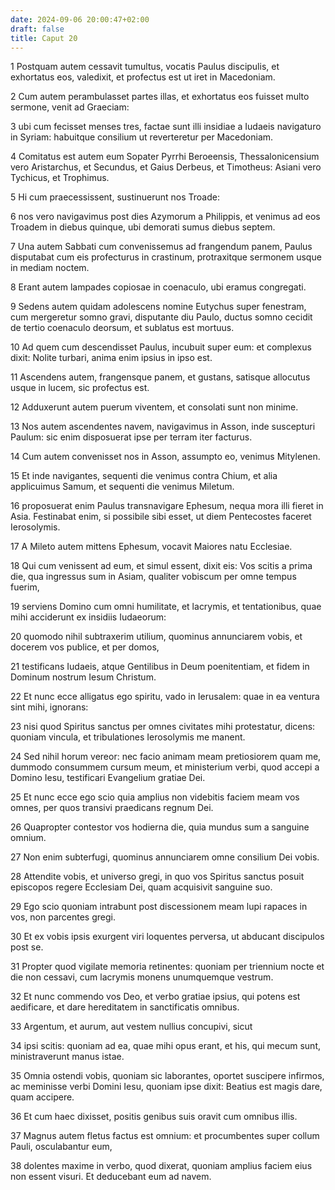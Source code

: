 ```yaml
---
date: 2024-09-06 20:00:47+02:00
draft: false
title: Caput 20
---
```





1 Postquam autem cessavit tumultus, vocatis Paulus discipulis, et exhortatus eos, valedixit, et profectus est ut iret in Macedoniam.

2 Cum autem perambulasset partes illas, et exhortatus eos fuisset multo sermone, venit ad Graeciam:

3 ubi cum fecisset menses tres, factae sunt illi insidiae a Iudaeis navigaturo in Syriam: habuitque consilium ut reverteretur per Macedoniam.

4 Comitatus est autem eum Sopater Pyrrhi Beroeensis, Thessalonicensium vero Aristarchus, et Secundus, et Gaius Derbeus, et Timotheus: Asiani vero Tychicus, et Trophimus.

5 Hi cum praecessissent, sustinuerunt nos Troade:

6 nos vero navigavimus post dies Azymorum a Philippis, et venimus ad eos Troadem in diebus quinque, ubi demorati sumus diebus septem.

7 Una autem Sabbati cum convenissemus ad frangendum panem, Paulus disputabat cum eis profecturus in crastinum, protraxitque sermonem usque in mediam noctem.

8 Erant autem lampades copiosae in coenaculo, ubi eramus congregati.

9 Sedens autem quidam adolescens nomine Eutychus super fenestram, cum mergeretur somno gravi, disputante diu Paulo, ductus somno cecidit de tertio coenaculo deorsum, et sublatus est mortuus.

10 Ad quem cum descendisset Paulus, incubuit super eum: et complexus dixit: Nolite turbari, anima enim ipsius in ipso est.

11 Ascendens autem, frangensque panem, et gustans, satisque allocutus usque in lucem, sic profectus est.

12 Adduxerunt autem puerum viventem, et consolati sunt non minime.

13 Nos autem ascendentes navem, navigavimus in Asson, inde suscepturi Paulum: sic enim disposuerat ipse per terram iter facturus.

14 Cum autem convenisset nos in Asson, assumpto eo, venimus Mitylenen.

15 Et inde navigantes, sequenti die venimus contra Chium, et alia applicuimus Samum, et sequenti die venimus Miletum.

16 proposuerat enim Paulus transnavigare Ephesum, nequa mora illi fieret in Asia. Festinabat enim, si possibile sibi esset, ut diem Pentecostes faceret Ierosolymis.

17 A Mileto autem mittens Ephesum, vocavit Maiores natu Ecclesiae.

18 Qui cum venissent ad eum, et simul essent, dixit eis: Vos scitis a prima die, qua ingressus sum in Asiam, qualiter vobiscum per omne tempus fuerim,

19 serviens Domino cum omni humilitate, et lacrymis, et tentationibus, quae mihi acciderunt ex insidiis Iudaeorum:

20 quomodo nihil subtraxerim utilium, quominus annunciarem vobis, et docerem vos publice, et per domos,

21 testificans Iudaeis, atque Gentilibus in Deum poenitentiam, et fidem in Dominum nostrum Iesum Christum.

22 Et nunc ecce alligatus ego spiritu, vado in Ierusalem: quae in ea ventura sint mihi, ignorans:

23 nisi quod Spiritus sanctus per omnes civitates mihi protestatur, dicens: quoniam vincula, et tribulationes Ierosolymis me manent.

24 Sed nihil horum vereor: nec facio animam meam pretiosiorem quam me, dummodo consummem cursum meum, et ministerium verbi, quod accepi a Domino Iesu, testificari Evangelium gratiae Dei.

25 Et nunc ecce ego scio quia amplius non videbitis faciem meam vos omnes, per quos transivi praedicans regnum Dei.

26 Quapropter contestor vos hodierna die, quia mundus sum a sanguine omnium.

27 Non enim subterfugi, quominus annunciarem omne consilium Dei vobis.

28 Attendite vobis, et universo gregi, in quo vos Spiritus sanctus posuit episcopos regere Ecclesiam Dei, quam acquisivit sanguine suo.

29 Ego scio quoniam intrabunt post discessionem meam lupi rapaces in vos, non parcentes gregi.

30 Et ex vobis ipsis exurgent viri loquentes perversa, ut abducant discipulos post se.

31 Propter quod vigilate memoria retinentes: quoniam per triennium nocte et die non cessavi, cum lacrymis monens unumquemque vestrum.

32 Et nunc commendo vos Deo, et verbo gratiae ipsius, qui potens est aedificare, et dare hereditatem in sanctificatis omnibus.

33 Argentum, et aurum, aut vestem nullius concupivi, sicut

34 ipsi scitis: quoniam ad ea, quae mihi opus erant, et his, qui mecum sunt, ministraverunt manus istae.

35 Omnia ostendi vobis, quoniam sic laborantes, oportet suscipere infirmos, ac meminisse verbi Domini Iesu, quoniam ipse dixit: Beatius est magis dare, quam accipere.

36 Et cum haec dixisset, positis genibus suis oravit cum omnibus illis.

37 Magnus autem fletus factus est omnium: et procumbentes super collum Pauli, osculabantur eum,

38 dolentes maxime in verbo, quod dixerat, quoniam amplius faciem eius non essent visuri. Et deducebant eum ad navem.

